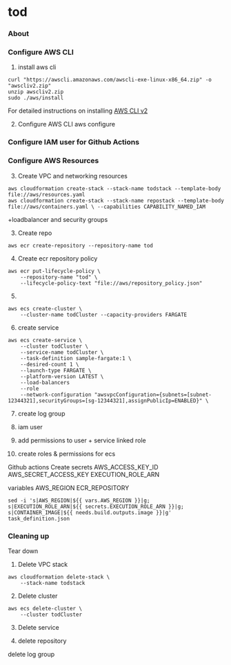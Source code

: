 # tod

### About 

### Configure AWS CLI
1. install aws cli
```
curl "https://awscli.amazonaws.com/awscli-exe-linux-x86_64.zip" -o "awscliv2.zip"
unzip awscliv2.zip
sudo ./aws/install
```

For detailed instructions on installing [AWS CLI v2](https://docs.aws.amazon.com/cli/latest/userguide/getting-started-install.html#getting-started-install-instructions)

2. Configure AWS CLI
aws configure

### Configure IAM user for Github Actions


### Configure AWS Resources

3. Create VPC and networking resources
```
aws cloudformation create-stack --stack-name todstack --template-body file://aws/resources.yaml
aws cloudformation create-stack --stack-name repostack --template-body file://aws/containers.yaml \ --capabilities CAPABILITY_NAMED_IAM
```
+loadbalancer and security groups

3. Create repo
```
aws ecr create-repository --repository-name tod
```
4. Create ecr repository policy
```
aws ecr put-lifecycle-policy \
    --repository-name "tod" \
    --lifecycle-policy-text "file://aws/repository_policy.json"
```
5.
```
aws ecs create-cluster \
    --cluster-name todCluster --capacity-providers FARGATE  
```

6. create service
```
aws ecs create-service \
    --cluster todCluster \
    --service-name todCluster \
    --task-definition sample-fargate:1 \
    --desired-count 1 \
    --launch-type FARGATE \
    --platform-version LATEST \
    --load-balancers
    --role
    --network-configuration "awsvpcConfiguration={subnets=[subnet-12344321],securityGroups=[sg-12344321],assignPublicIp=ENABLED}" \
```
7. create log group

8. iam user

9. add permissions to user + service linked role

10. create roles & permissions for ecs

Github actions
Create secrets
AWS_ACCESS_KEY_ID
AWS_SECRET_ACCESS_KEY
EXECUTION_ROLE_ARN

variables
AWS_REGION
ECR_REPOSITORY
```
sed -i 's|AWS_REGION|${{ vars.AWS_REGION }}|g; s|EXECUTION_ROLE_ARN|${{ secrets.EXECUTION_ROLE_ARN }}|g; s|CONTAINER_IMAGE|${{ needs.build.outputs.image }}|g' task_definition.json
```
        
### Cleaning up
Tear down
1. Delete VPC stack 
```
aws cloudformation delete-stack \
    --stack-name todstack
```
2. Delete cluster
```
aws ecs delete-cluster \
    --cluster todCluster 
```
3. Delete service

4. delete repository

delete log group
